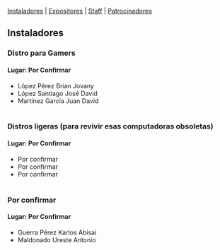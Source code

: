 [Instaladores](./instaladores.md) | [Expositores](./expositores) | [Staff](./staff.md) | [Patrocinadores](./patrocinadores.md)

## Instaladores

### Distro para Gamers
#### Lugar: Por Confirmar
- López Pérez Brian Jovany
- López Santiago José David
- Martínez García Juan David<br><br>


### Distros ligeras (para revivir esas computadoras obsoletas)
#### Lugar: Por Confirmar
- Por confirmar
- Por confirmar
- Por confirmar<br><br>


### Por confirmar
#### Lugar: Por Confirmar
- Guerra Pérez Karlos Abisai
- Maldonado Ureste Antonio<br><br>
